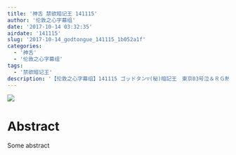 ```yaml
---
title: '神舌 禁欲暗记王 141115'
author: '伦敦之心字幕组'
date: '2017-10-14 03:32:35'
airdate: '141115'
slug: '2017-10-14_godtongue_141115_1b052a1f'
categories: 
  - '神舌'
  - '伦敦之心字幕组'
tags: 
  - '禁欲暗记王'
description: '【伦敦之心字幕组】141115 ゴッドタン▽(秘)暗記王　東京03号泣＆ＲＧ熱唱'
---
```


![](https://i.imgur.com/Jo7KeBD.jpg)
# Abstract
Some abstract
